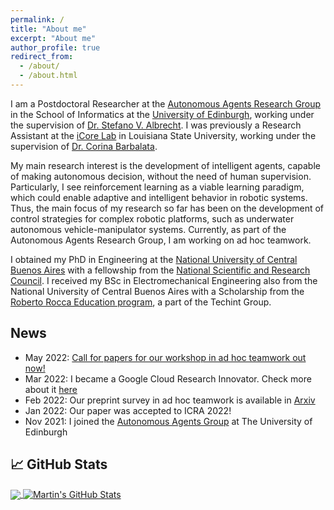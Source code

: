 ```yaml
---
permalink: /
title: "About me"
excerpt: "About me"
author_profile: true
redirect_from:
  - /about/
  - /about.html
---
```


I am a Postdoctoral Researcher at the [Autonomous Agents Research Group](https://agents.inf.ed.ac.uk/stefano-albrecht/) in the School of Informatics at the [University of Edinburgh](https://www.ed.ac.uk/), working under the supervision of [Dr. Stefano V. Albrecht](https://agents.inf.ed.ac.uk/stefano-albrecht/). I was previously a Research Assistant at the [iCore Lab](https://icorelab.github.io/index.html) in Louisiana State University, working under the supervision of [Dr. Corina Barbalata](https://www.lsu.edu/eng/mie/people/faculty/barbalata.php).


My main research interest is the development of intelligent agents, capable of making autonomous decision, without the need of human supervision. Particularly, I see reinforcement learning as a viable learning paradigm, which could enable adaptive and intelligent behavior in robotic systems. Thus, the main focus of my research so far has been on the development of control strategies for complex robotic platforms, such as underwater autonomous vehicle-manipulator systems. Currently, as part of the Autonomous Agents Research Group, I am working on ad hoc teamwork.

I obtained my PhD in Engineering at the [National University of Central Buenos Aires](https://www.unicen.edu.ar/english) with a fellowship from the [National Scientific and Research Council](https://www.conicet.gov.ar/?lan=en).  I received my BSc in Electromechanical Engineering also from the National University of Central Buenos Aires with a Scholarship from the [Roberto Rocca Education program](https://www.robertorocca.org/en/scholarships.aspx), a part of the Techint Group.


## News

- May 2022: [Call for papers for our workshop in ad hoc teamwork out now!](https://easychair.org/cfp/waht-2022)
- Mar 2022: I became a Google Cloud Research Innovator. Check more about it [here](https://cloud.google.com/edu/researchers/innovators)
- Feb 2022: Our preprint survey in ad hoc teamwork is available in [Arxiv](https://arxiv.org/abs/2202.10450)
- Jan 2022: Our paper was accepted to ICRA 2022!
- Nov 2021: I joined the [Autonomous Agents Group](https://agents.inf.ed.ac.uk/) at The University of Edinburgh



## &#x1f4c8; GitHub Stats

<a href="https://github.com/ignaciocarlucho/ignaciocarlucho">
  <img align="center" src="https://github-readme-stats.vercel.app/api/top-langs/?username=ignaciocarlucho&hide=java,html&title_color=ffffff&text_color=c9cacc&icon_color=2bbc8a&bg_color=1d1f21" />
</a>
<a href="https://github.com/ignaciocarlucho/ignaciocarlucho">
  <img align="center" src="https://github-readme-stats.vercel.app/api?username=ignaciocarlucho&show_icons=true&line_height=27&count_private=true&title_color=ffffff&text_color=c9cacc&icon_color=2bbc8a&bg_color=1d1f21" alt="Martin's GitHub Stats" />
</a>

